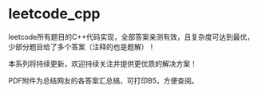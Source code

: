 # leetcode_cpp
leetcode所有题目的C++代码实现，全部答案亲测有效，且复杂度可达到最优，少部分题目给了多个答案（注释的也是题解）！

本系列将持续更新，欢迎持续关注并提供更优质的解决方案！


PDF附件为总结网友的各答案汇总搞，可打印B5，方便查阅。
